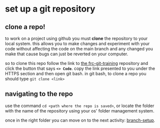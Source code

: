 # set up a git repository

## clone a repo! 

to work on a project using github you must **clone** the repository to your local system. this allows you to make changes and experiment with your code without affecting the code on the main branch and any changed you make that cause bugs can just be reverted on your computer.

so to clone this repo follow the link to [the frc-git-training](https://github.com/beranki/frc-git-training) repository and click the button that says **`<> Code`**. copy the link presented to you under the HTTPS section and then open git bash. in git bash, to clone a repo you should type `git clone <link>`

## navigating to the repo

use the command `cd <path where the repo is saved>`, or locate the folder with the name of the repository using your os' folder management system.

once in the right folder you can move on to the next activity: [branch-setup](/branch-setup/).
